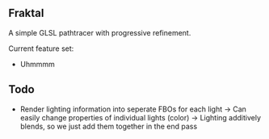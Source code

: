 Fraktal
-------
A simple GLSL pathtracer with progressive refinement.

Current feature set:
* Uhmmmm

Todo
----
* Render lighting information into seperate FBOs for each light
    -> Can easily change properties of individual lights (color)
    -> Lighting additively blends, so we just add them together in the end pass
